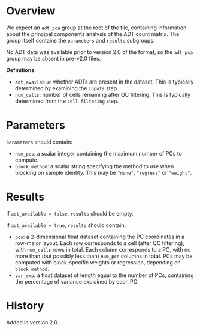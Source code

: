 # Overview

We expect an `adt_pca` group at the root of the file, containing information about the principal components analysis of the ADT count matrix.
The group itself contains the `parameters` and `results` subgroups.

No ADT data was available prior to version 2.0 of the format, so the `adt_pca` group may be absent in pre-v2.0 files.

**Definitions:**

- `adt_available`: whether ADTs are present in the dataset.
  This is typically determined by examining the `inputs` step.
- `num_cells`: number of cells remaining after QC filtering.
  This is typically determined from the `cell filtering` step.

# Parameters

`parameters` should contain:

- `num_pcs`: a scalar integer containing the maximum number of PCs to compute.
- `block_method`: a scalar string specifying the method to use when blocking on sample identity.
  This may be `"none"`, `"regress"` or `"weight"`.

# Results

If `adt_available = false`, `results` should be empty.

If `adt_available = true`, `results` should contain:

- `pcs`: a 2-dimensional float dataset containing the PC coordinates in a row-major layout.
  Each row corresponds to a cell (after QC filtering), with `num_cells` rows in total.
  Each column corresponds to a PC, with no more than (but possibly less than) `num_pcs` columns in total.
  PCs may be computed with block-specific weights or regression, depending on `block_method`.
- `var_exp`: a float dataset of length equal to the number of PCs, containing the percentage of variance explained by each PC.

# History

Added in version 2.0.
